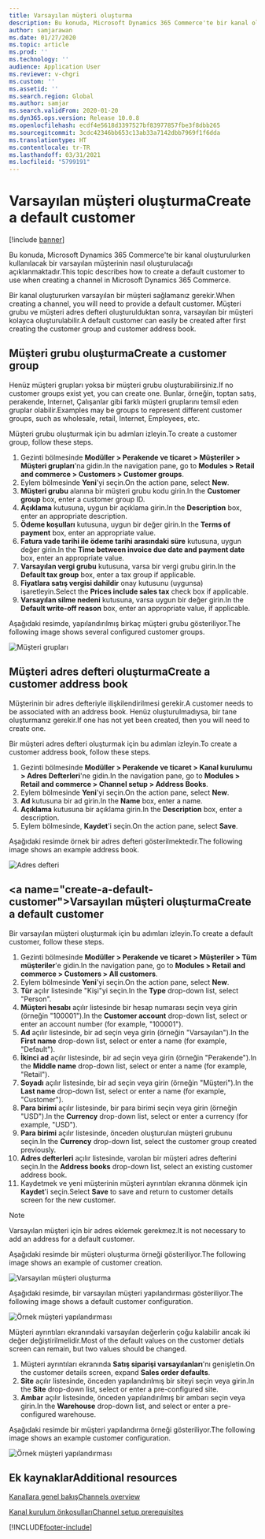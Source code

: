 ```yaml
---
title: Varsayılan müşteri oluşturma
description: Bu konuda, Microsoft Dynamics 365 Commerce'te bir kanal oluşturulurken kullanılacak bir varsayılan müşterinin nasıl oluşturulacağı açıklanmaktadır.
author: samjarawan
ms.date: 01/27/2020
ms.topic: article
ms.prod: ''
ms.technology: ''
audience: Application User
ms.reviewer: v-chgri
ms.custom: ''
ms.assetid: ''
ms.search.region: Global
ms.author: samjar
ms.search.validFrom: 2020-01-20
ms.dyn365.ops.version: Release 10.0.8
ms.openlocfilehash: ecdf4e5618d3397527bf83977857fbe3f8dbb265
ms.sourcegitcommit: 3cdc42346bb653c13ab33a7142dbb7969f1f6dda
ms.translationtype: HT
ms.contentlocale: tr-TR
ms.lasthandoff: 03/31/2021
ms.locfileid: "5799191"
---
```

# <a name="create-a-default-customer"></a><span data-ttu-id="3eff9-103">Varsayılan müşteri oluşturma</span><span class="sxs-lookup"><span data-stu-id="3eff9-103">Create a default customer</span></span>

[!include [banner](includes/banner.md)]

<span data-ttu-id="3eff9-104">Bu konuda, Microsoft Dynamics 365 Commerce'te bir kanal oluşturulurken kullanılacak bir varsayılan müşterinin nasıl oluşturulacağı açıklanmaktadır.</span><span class="sxs-lookup"><span data-stu-id="3eff9-104">This topic describes how to create a default customer to use when creating a channel in Microsoft Dynamics 365 Commerce.</span></span>

<span data-ttu-id="3eff9-105">Bir kanal oluştururken varsayılan bir müşteri sağlamanız gerekir.</span><span class="sxs-lookup"><span data-stu-id="3eff9-105">When creating a channel, you will need to provide a default customer.</span></span> <span data-ttu-id="3eff9-106">Müşteri grubu ve müşteri adres defteri oluşturulduktan sonra, varsayılan bir müşteri kolayca oluşturulabilir.</span><span class="sxs-lookup"><span data-stu-id="3eff9-106">A default customer can easily be created after first creating the customer group and customer address book.</span></span>

## <a name="create-a-customer-group"></a><span data-ttu-id="3eff9-107">Müşteri grubu oluşturma</span><span class="sxs-lookup"><span data-stu-id="3eff9-107">Create a customer group</span></span>

<span data-ttu-id="3eff9-108">Henüz müşteri grupları yoksa bir müşteri grubu oluşturabilirsiniz.</span><span class="sxs-lookup"><span data-stu-id="3eff9-108">If no customer groups exist yet, you can create one.</span></span> <span data-ttu-id="3eff9-109">Bunlar, örneğin, toptan satış, perakende, Internet, Çalışanlar gibi farklı müşteri gruplarını temsil eden gruplar olabilir.</span><span class="sxs-lookup"><span data-stu-id="3eff9-109">Examples may be groups to represent different customer groups, such as wholesale, retail, Internet, Employees, etc.</span></span>

<span data-ttu-id="3eff9-110">Müşteri grubu oluşturmak için bu adımları izleyin.</span><span class="sxs-lookup"><span data-stu-id="3eff9-110">To create a customer group, follow these steps.</span></span>

1. <span data-ttu-id="3eff9-111">Gezinti bölmesinde **Modüller \> Perakende ve ticaret \> Müşteriler \> Müşteri grupları**'na gidin.</span><span class="sxs-lookup"><span data-stu-id="3eff9-111">In the navigation pane, go to **Modules \> Retail and commerce \> Customers \> Customer groups**.</span></span>
1. <span data-ttu-id="3eff9-112">Eylem bölmesinde **Yeni**'yi seçin.</span><span class="sxs-lookup"><span data-stu-id="3eff9-112">On the action pane, select **New**.</span></span>
1. <span data-ttu-id="3eff9-113">**Müşteri grubu** alanına bir müşteri grubu kodu girin.</span><span class="sxs-lookup"><span data-stu-id="3eff9-113">In the **Customer group** box, enter a customer group ID.</span></span>
1. <span data-ttu-id="3eff9-114">**Açıklama** kutusuna, uygun bir açıklama girin.</span><span class="sxs-lookup"><span data-stu-id="3eff9-114">In the **Description** box, enter an appropriate description.</span></span>
1. <span data-ttu-id="3eff9-115">**Ödeme koşulları** kutusuna, uygun bir değer girin.</span><span class="sxs-lookup"><span data-stu-id="3eff9-115">In the **Terms of payment** box, enter an appropriate value.</span></span>
1. <span data-ttu-id="3eff9-116">**Fatura vade tarihi ile ödeme tarihi arasındaki süre** kutusuna, uygun değer girin.</span><span class="sxs-lookup"><span data-stu-id="3eff9-116">In the **Time between invoice due date and payment date** box, enter an appropriate value.</span></span>
1. <span data-ttu-id="3eff9-117">**Varsayılan vergi grubu** kutusuna, varsa bir vergi grubu girin.</span><span class="sxs-lookup"><span data-stu-id="3eff9-117">In the **Default tax group** box, enter a tax group if applicable.</span></span>
1. <span data-ttu-id="3eff9-118">**Fiyatlara satış vergisi dahildir** onay kutusunu (uygunsa) işaretleyin.</span><span class="sxs-lookup"><span data-stu-id="3eff9-118">Select the **Prices include sales tax** check box if applicable.</span></span>
1. <span data-ttu-id="3eff9-119">**Varsayılan silme nedeni** kutusuna, varsa uygun bir değer girin.</span><span class="sxs-lookup"><span data-stu-id="3eff9-119">In the **Default write-off reason** box, enter an appropriate value, if applicable.</span></span>

<span data-ttu-id="3eff9-120">Aşağıdaki resimde, yapılandırılmış birkaç müşteri grubu gösteriliyor.</span><span class="sxs-lookup"><span data-stu-id="3eff9-120">The following image shows several configured customer groups.</span></span>

![Müşteri grupları](media/customer-groups.png)

## <a name="create-a-customer-address-book"></a><span data-ttu-id="3eff9-122">Müşteri adres defteri oluşturma</span><span class="sxs-lookup"><span data-stu-id="3eff9-122">Create a customer address book</span></span>

<span data-ttu-id="3eff9-123">Müşterinin bir adres defteriyle ilişkilendirilmesi gerekir.</span><span class="sxs-lookup"><span data-stu-id="3eff9-123">A customer needs to be associated with an address book.</span></span> <span data-ttu-id="3eff9-124">Henüz oluşturulmadıysa, bir tane oluşturmanız gerekir.</span><span class="sxs-lookup"><span data-stu-id="3eff9-124">If one has not yet been created, then you will need to create one.</span></span>

<span data-ttu-id="3eff9-125">Bir müşteri adres defteri oluşturmak için bu adımları izleyin.</span><span class="sxs-lookup"><span data-stu-id="3eff9-125">To create a customer address book, follow these steps.</span></span>

1. <span data-ttu-id="3eff9-126">Gezinti bölmesinde **Modüller \> Perakende ve ticaret \> Kanal kurulumu \> Adres Defterleri**'ne gidin.</span><span class="sxs-lookup"><span data-stu-id="3eff9-126">In the navigation pane, go to **Modules \> Retail and commerce \> Channel setup \> Address Books**.</span></span>
1. <span data-ttu-id="3eff9-127">Eylem bölmesinde **Yeni**'yi seçin.</span><span class="sxs-lookup"><span data-stu-id="3eff9-127">On the action pane, select **New**.</span></span>
1. <span data-ttu-id="3eff9-128">**Ad** kutusuna bir ad girin.</span><span class="sxs-lookup"><span data-stu-id="3eff9-128">In the **Name** box, enter a name.</span></span>
1. <span data-ttu-id="3eff9-129">**Açıklama** kutusuna bir açıklama girin.</span><span class="sxs-lookup"><span data-stu-id="3eff9-129">In the **Description** box, enter a description.</span></span>
1. <span data-ttu-id="3eff9-130">Eylem bölmesinde, **Kaydet**'i seçin.</span><span class="sxs-lookup"><span data-stu-id="3eff9-130">On the action pane, select **Save**.</span></span>

<span data-ttu-id="3eff9-131">Aşağıdaki resimde örnek bir adres defteri gösterilmektedir.</span><span class="sxs-lookup"><span data-stu-id="3eff9-131">The following image shows an example address book.</span></span>

![Adres defteri](media/address-book.png)

## <a name="create-a-default-customer&quot;></a><span data-ttu-id=&quot;3eff9-133&quot;>Varsayılan müşteri oluşturma</span><span class=&quot;sxs-lookup&quot;><span data-stu-id=&quot;3eff9-133&quot;>Create a default customer</span></span>

<span data-ttu-id=&quot;3eff9-134&quot;>Bir varsayılan müşteri oluşturmak için bu adımları izleyin.</span><span class=&quot;sxs-lookup&quot;><span data-stu-id=&quot;3eff9-134&quot;>To create a default customer, follow these steps.</span></span>

1. <span data-ttu-id=&quot;3eff9-135&quot;>Gezinti bölmesinde **Modüller \> Perakende ve ticaret \> Müşteriler \> Tüm müşteriler**'e gidin.</span><span class=&quot;sxs-lookup&quot;><span data-stu-id=&quot;3eff9-135&quot;>In the navigation pane, go to **Modules \> Retail and commerce \> Customers \> All customers**.</span></span>
1. <span data-ttu-id=&quot;3eff9-136&quot;>Eylem bölmesinde **Yeni**'yi seçin.</span><span class=&quot;sxs-lookup&quot;><span data-stu-id=&quot;3eff9-136&quot;>On the action pane, select **New**.</span></span>
1. <span data-ttu-id=&quot;3eff9-137&quot;>**Tür** açılır listesinde &quot;Kişi&quot;yi seçin.</span><span class=&quot;sxs-lookup&quot;><span data-stu-id=&quot;3eff9-137&quot;>In the **Type** drop-down list, select &quot;Person&quot;.</span></span>
1. <span data-ttu-id=&quot;3eff9-138&quot;>**Müşteri hesabı** açılır listesinde bir hesap numarası seçin veya girin (örneğin &quot;100001").</span><span class="sxs-lookup"><span data-stu-id="3eff9-138">In the **Customer account** drop-down list, select or enter an account number (for example, "100001").</span></span>
1. <span data-ttu-id="3eff9-139">**Ad** açılır listesinde, bir ad seçin veya girin (örneğin "Varsayılan").</span><span class="sxs-lookup"><span data-stu-id="3eff9-139">In the **First name** drop-down list, select or enter a name (for example, "Default").</span></span>
1. <span data-ttu-id="3eff9-140">**İkinci ad** açılır listesinde, bir ad seçin veya girin (örneğin "Perakende").</span><span class="sxs-lookup"><span data-stu-id="3eff9-140">In the **Middle name** drop-down list, select or enter a name (for example, "Retail").</span></span>
1. <span data-ttu-id="3eff9-141">**Soyadı** açılır listesinde, bir ad seçin veya girin (örneğin "Müşteri").</span><span class="sxs-lookup"><span data-stu-id="3eff9-141">In the **Last name** drop-down list, select or enter a name (for example, "Customer").</span></span>
1. <span data-ttu-id="3eff9-142">**Para birimi** açılır listesinde, bir para birimi seçin veya girin (örneğin "USD").</span><span class="sxs-lookup"><span data-stu-id="3eff9-142">In the **Currency** drop-down list, select or enter a currency (for example, "USD").</span></span>
1. <span data-ttu-id="3eff9-143">**Para birimi** açılır listesinde, önceden oluşturulan müşteri grubunu seçin.</span><span class="sxs-lookup"><span data-stu-id="3eff9-143">In the **Currency** drop-down list, select the customer group created previously.</span></span>
1. <span data-ttu-id="3eff9-144">**Adres defterleri** açılır listesinde, varolan bir müşteri adres defterini seçin.</span><span class="sxs-lookup"><span data-stu-id="3eff9-144">In the **Address books**  drop-down list, select an existing customer address book.</span></span>
1. <span data-ttu-id="3eff9-145">Kaydetmek ve yeni müşterinin müşteri ayrıntıları ekranına dönmek için **Kaydet**'i seçin.</span><span class="sxs-lookup"><span data-stu-id="3eff9-145">Select **Save** to save and return to customer details screen for the new customer.</span></span>

> [!NOTE]
> <span data-ttu-id="3eff9-146">Varsayılan müşteri için bir adres eklemek gerekmez.</span><span class="sxs-lookup"><span data-stu-id="3eff9-146">It is not necessary to add an address for a default customer.</span></span>

<span data-ttu-id="3eff9-147">Aşağıdaki resimde bir müşteri oluşturma örneği gösteriliyor.</span><span class="sxs-lookup"><span data-stu-id="3eff9-147">The following image shows an example of customer creation.</span></span>

![Varsayılan müşteri oluşturma](media/default-customer-creation.png)

<span data-ttu-id="3eff9-149">Aşağıdaki resimde, bir varsayılan müşteri yapılandırması gösteriliyor.</span><span class="sxs-lookup"><span data-stu-id="3eff9-149">The following image shows a default customer configuration.</span></span>

![Örnek müşteri yapılandırması](media/default-customer-configuration1.png)

<span data-ttu-id="3eff9-151">Müşteri ayrıntıları ekranındaki varsayılan değerlerin çoğu kalabilir ancak iki değer değiştirilmelidir.</span><span class="sxs-lookup"><span data-stu-id="3eff9-151">Most of the default values on the customer detials screen can remain, but two values should be changed.</span></span>

1. <span data-ttu-id="3eff9-152">Müşteri ayrıntıları ekranında **Satış siparişi varsayılanları**'nı genişletin.</span><span class="sxs-lookup"><span data-stu-id="3eff9-152">On the customer details screen, expand **Sales order defaults**.</span></span>
1. <span data-ttu-id="3eff9-153">**Site** açılır listesinde, önceden yapılandırılmış bir siteyi seçin veya girin.</span><span class="sxs-lookup"><span data-stu-id="3eff9-153">In the **Site** drop-down list, select or enter a pre-configured site.</span></span>
1. <span data-ttu-id="3eff9-154">**Ambar** açılır listesinde, önceden yapılandırılmış bir ambarı seçin veya girin.</span><span class="sxs-lookup"><span data-stu-id="3eff9-154">In the **Warehouse** drop-down list, and select or enter a pre-configured warehouse.</span></span>

<span data-ttu-id="3eff9-155">Aşağıdaki resimde bir müşteri yapılandırma örneği gösteriliyor.</span><span class="sxs-lookup"><span data-stu-id="3eff9-155">The following image shows an example customer configuration.</span></span>

![Örnek müşteri yapılandırması](media/default-customer-configuration2.png)

## <a name="additional-resources"></a><span data-ttu-id="3eff9-157">Ek kaynaklar</span><span class="sxs-lookup"><span data-stu-id="3eff9-157">Additional resources</span></span>

[<span data-ttu-id="3eff9-158">Kanallara genel bakış</span><span class="sxs-lookup"><span data-stu-id="3eff9-158">Channels overview</span></span>](channels-overview.md)

[<span data-ttu-id="3eff9-159">Kanal kurulum önkoşulları</span><span class="sxs-lookup"><span data-stu-id="3eff9-159">Channel setup prerequisites</span></span>](channels-prerequisites.md)


[!INCLUDE[footer-include](../includes/footer-banner.md)]
